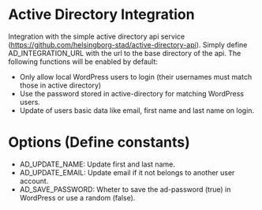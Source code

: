 # Active Directory Integration

Integration with the simple active directory api service (https://github.com/helsingborg-stad/active-directory-api). Simply define AD_INTEGRATION_URL with the url to the base directory of the api. The following functions will be enabled by default: 

- Only allow local WordPress users to login (their usernames must match those in active directory)
- Use the password stored in active-directory for matching WordPress users. 
- Update of users basic data like email, first name and last name on login. 

# Options (Define constants)
- AD_UPDATE_NAME: Update first and last name. 
- AD_UPDATE_EMAIL: Update email if it not belongs to another user account. 
- AD_SAVE_PASSWORD: Wheter to save the ad-password (true) in WordPress or use a random (false).


